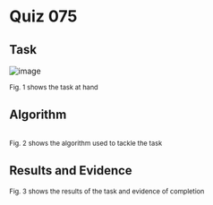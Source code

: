 # Quiz 075

## Task
![image](https://github.com/user-attachments/assets/303cd43f-e3dd-4b7b-b529-f656d0d8eaf7)

<sub>Fig. 1 shows the task at hand</sub>

## Algorithm
```.py
```
<sub>Fig. 2 shows the algorithm used to tackle the task</sub>

## Results and Evidence

<sub>Fig. 3 shows the results of the task and evidence of completion</sub>
